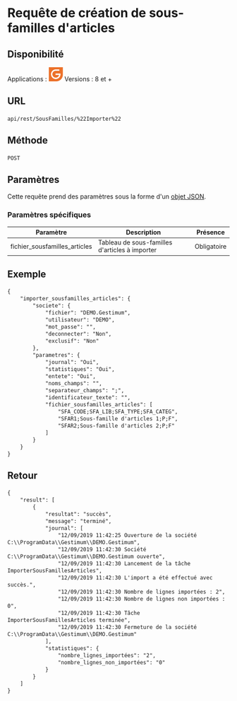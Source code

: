 # Requête de création de sous-familles d'articles


## Disponibilité


Applications : ![](../GestionCommerciale32.png)
Versions : 8 et +


## URL

``
api/rest/SousFamilles/%22Importer%22
``

## Méthode

``
POST
``

## Paramètres


Cette requête prend des paramètres sous la forme d'un [objet JSON](../ObjetJSONParametreRequetes.md).


### Paramètres spécifiques







| Paramètre | Description | Présence |
|---|---|---|
| fichier\_sousfamilles\_articles | Tableau de sous-familles d'articles à importer | Obligatoire |


## Exemple

````
{
    "importer_sousfamilles_articles": {
        "societe": {
            "fichier": "DEMO.Gestimum",
            "utilisateur": "DEMO",
            "mot_passe": "",
            "deconnecter": "Non",
            "exclusif": "Non"
        },
        "parametres": {
            "journal": "Oui",
            "statistiques": "Oui",
            "entete": "Oui",
            "noms_champs": "",
            "separateur_champs": ";",
            "identificateur_texte": "",
            "fichier_sousfamilles_articles": [
                "SFA_CODE;SFA_LIB;SFA_TYPE;SFA_CATEG",
                "SFAR1;Sous-famille d'articles 1;P;F",
                "SFAR2;Sous-famille d'articles 2;P;F"
            ]
        }
    }
}
````


## Retour

````
{
    "result": [
        {
            "resultat": "succès",
            "message": "terminé",
            "journal": [
                "12/09/2019 11:42:25 Ouverture de la société C:\\ProgramData\\Gestimum\\DEMO.Gestimum",
                "12/09/2019 11:42:30 Société C:\\ProgramData\\Gestimum\\DEMO.Gestimum ouverte",
                "12/09/2019 11:42:30 Lancement de la tâche ImporterSousFamillesArticles",
                "12/09/2019 11:42:30 L'import a été effectué avec succès.",
                "12/09/2019 11:42:30 Nombre de lignes importées : 2",
                "12/09/2019 11:42:30 Nombre de lignes non importées : 0",
                "12/09/2019 11:42:30 Tâche ImporterSousFamillesArticles terminée",
                "12/09/2019 11:42:30 Fermeture de la société C:\\ProgramData\\Gestimum\\DEMO.Gestimum"
            ],
            "statistiques": {
                "nombre_lignes_importées": "2",
                "nombre_lignes_non_importées": "0"
            }
        }
    ]
}
````
